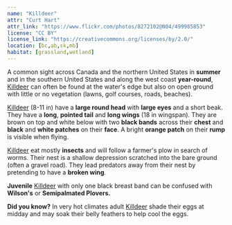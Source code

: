 ```yaml
---
name: "Killdeer"
attr: "Curt Hart"
attr_link: "https://www.flickr.com/photos/8272102@N04/499985853"
license: "CC BY"
license_link: "https://creativecommons.org/licenses/by/2.0/"
location: [bc,ab,sk,mb]
habitat: [grassland,wetland]
---
```

A common sight across Canada and the northern United States in **summer** and in the southern United States and along the west coast **year-round**, [Killdeer](/birds/killdeer/) can often be found at the water's edge but also on open ground with little or no vegetation (lawns, golf courses, roads, beaches).

[Killdeer](/birds/killdeer/) (8-11 in) have a **large round head** with **large eyes** and a short beak. They have a **long**, **pointed tail** and **long wings** (18 in wingspan). They are brown on top and white below with two **black bands** across their **chest** and **black** and **white patches** on their **face**. A bright **orange patch** on their **rump** is visible when flying.

[Killdeer](/birds/killdeer/) eat mostly **insects** and will follow a farmer's plow in search of worms.  Their nest is a shallow depression scratched into the bare ground (often a gravel road). They lead predators away from their nest by pretending to have a **broken wing**.

**Juvenile** [Killdeer](/birds/killdeer/) with only one black breast band can be confused with **Wilson's** or **Semipalmated Plovers.**

**Did you know?** In very hot climates adult [Killdeer](/birds/killdeer/) shade their eggs at midday and may soak their belly feathers to help cool the eggs.
